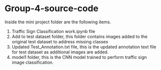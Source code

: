# Group-4-source-code
Inside the mini project folder are the following items.
1. Traffic Sign Classification work.ipynb file
2. Add to test dataset folder, this folder contains images added to the original test dataset to address missing classes
3. Updated Test_Annotation.txt file, this is the updated annotation text file for test dataset as additional images are added.
4. model1 folder, this is the CNN model trained to perform traffic sign image classification.
   
